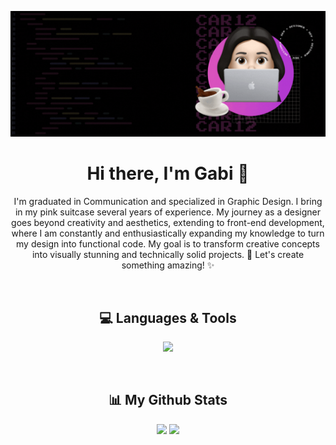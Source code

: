 <p align='center'>
  <img src="cover/git-cover.gif" width="auto"/>
</p>

<h1 align="center">Hi there, I'm Gabi 👋</h1>
<p align='center'>
  I'm graduated in Communication and specialized in Graphic Design. I bring in my pink suitcase several years of experience. My journey as a designer goes beyond creativity and aesthetics, extending to front-end development, where I am constantly and enthusiastically expanding my knowledge to turn my design into functional code. My goal is to transform creative concepts into visually stunning and technically solid projects. 🚀 Let's create something amazing! ✨
</p>
<br/>

<h2 align='center'>💻 Languages & Tools</h2>

<p align="center">
   <img src="https://skillicons.dev/icons?i=html,css,sass,javascript,git,github,vscode,figma,ps,ai,ae,pr,wordpress" />
</p>
<br/>

<h2 align='center'>📊 My Github Stats</h2>

<div align='center'>
  <img height="180em" src="https://github-readme-stats.vercel.app/api?username=gabicar12&show_icons=true&theme=radical" />
  <img height="180em" src="https://github-readme-stats.vercel.app/api/top-langs/?username=gabicar12&layout=compact&theme=radical" />
</div>
<br/>



